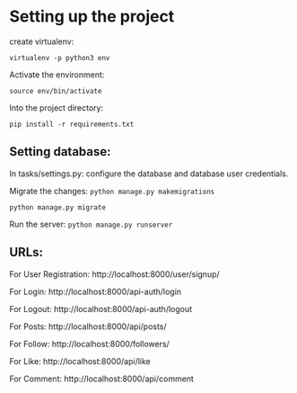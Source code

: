 # Setting up the project

create virtualenv:

`virtualenv -p python3 env`

Activate the environment: 

`source env/bin/activate`

Into the project  directory:

`pip install -r requirements.txt`

## Setting database:
In tasks/settings.py: configure the database and database user credentials.

Migrate the changes:
  `python manage.py makemigrations`
  
  `python manage.py migrate`

Run the server: 
 `python manage.py runserver`

## URLs:
For User Registration:
    http://localhost:8000/user/signup/

For Login:
    http://localhost:8000/api-auth/login
    
For Logout:
    http://localhost:8000/api-auth/logout

For Posts:
    http://localhost:8000/api/posts/

For Follow:
    http://localhost:8000/followers/

For Like:
    http://localhost:8000/api/like
 
 For Comment:
    http://localhost:8000/api/comment
